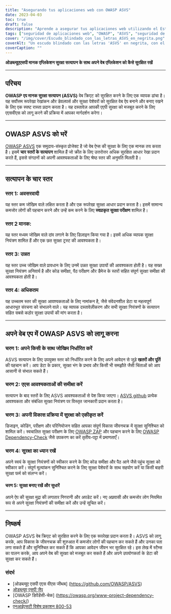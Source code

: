 ```yaml
---
title: "Asegurando tus aplicaciones web con OWASP ASVS"
date: 2023-04-03
toc: true
draft: false
description: "Aprende a asegurar tus aplicaciones web utilizando el Estándar de Verificación de Seguridad de Aplicaciones OWASP (ASVS) para cumplir con las medidas de seguridad más rigurosas y protegerte contra las vulnerabilidades más comunes."
tags: ["seguridad de aplicaciones web", "OWASP", "ASVS", "seguridad de aplicaciones", "estándares de seguridad", "ciberseguridad", "gestión de vulnerabilidades", "codificación segura", "pruebas de penetración", "modelado de amenazas", "controles de seguridad", "evaluación de seguridad", "pruebas de seguridad automatizadas", "pruebas de seguridad manuales", "ciclo de vida de desarrollo seguro", "mejores prácticas de seguridad", "seguridad de datos", "gestión de riesgos", "cumplimiento normativo", "seguridad de la información"].
cover: "/img/cover/Escudo_blindado_con_las_letras_ASVS_en_negrita.png"
coverAlt: "Un escudo blindado con las letras 'ASVS' en negrita, con el escudo protegiendo una aplicación web detrás"
coverCaption: ""
---
```



 **ओडब्ल्यूएएसपी मानक एप्लिकेशन सुरक्षा सत्यापन के साथ अपने वेब एप्लिकेशन को कैसे सुरक्षित रखें**
 
 ______
 
 ## परिचय
 
 **OWASP एप मानक सुरक्षा सत्यापन (ASVS)** वेब क्रिएट को सुरक्षित करने के लिए एक व्यापक ढांचा है। यह सर्वोत्तम रूपरेखा रेखांकन और डेवलपर्स और सुरक्षा पेशेवरों को सुरक्षित वेब ऐप बनाने और बनाए रखने के लिए एक स्पष्ट रास्ता प्रदान करता है। यह दस्तावेज़ आपकी एएपी सुरक्षा को मजबूत करने के लिए एएसवीएस को लागू करने की प्रक्रिया में आपका मार्गदर्शन करेगा।
 
 ______
 
 ## OWASP ASVS को भरें
 
 [OWASP ASVS](https://owasp.org/www-project-application-security-verification-standard/) एक समुदाय-संस्कृत प्रोजेक्ट है जो वेब ऐप्स की सुरक्षा के लिए एक मानक तय करता है। इसमें **चार स्तरों के सत्यापन** शामिल हैं जो क्रीत के लिए उत्तरोत्तर अधिक सुरक्षित आधार रेखा प्रदान करते हैं, इससे संगठनों को अपनी आवश्यकताओं के लिए श्रेष्ठ स्तर की अनुमति मिलती है।
 
 ______
 
 ## सत्यापन के चार स्तर
 
 ### स्तर 1: अवसरवादी
 
 यह स्तर कम जोखिम वाले लक्षित करता है और एक रूपरेखा सुरक्षा आधार प्रदान करता है। इसमें सामान्य कमजोर लोगों की पहचान करने और उन्हें कम करने के लिए **स्वप्राकृत सुरक्षा परीक्षण** शामिल है।
 
 ### स्तर 2 मानक:
 
 यह स्तर मध्यम जोखिम वाले दांव लगाने के लिए डिज़ाइन किया गया है। इसमें अधिक व्यापक सुरक्षा नियंत्रण शामिल हैं और एक छत सुरक्षा ट्रस्ट की आवश्यकता है।
 
 ### स्तर 3: उन्नत
 
 यह स्तर उच्च जोखिम वाले प्रावधान के लिए उनमें उन्नत सुरक्षा उपायों की आवश्यकता होती है। यह सख्त सुरक्षा नियंत्रण अनिवार्य है और कोड समीक्षा, पैठ परीक्षण और डैमेज के स्तरों सहित संपूर्ण सुरक्षा समीक्षा की आवश्यकता होती है।
 
 ### स्तर 4: अधिकतम
 
 यह उच्चतम स्तर की सुरक्षा आवश्यकताओं के लिए नामांकन है, जैसे संवेदनशील डेटा या महत्वपूर्ण आधारभूत संरचना को संभालने वाले। यह व्यापक दस्तावेज़ीकरण और सभी सुरक्षा नियंत्रणों के सत्यापन सहित सबसे कठोर सुरक्षा उपायों की मांग करता है।
 
 ______
 
 ## अपने वेब एप में OWASP ASVS को लागू करना
 
 ### चरण 1: अपने किसी के साथ जोखिम निर्धारित करें
 
 ASVS सत्यापन के लिए उपयुक्त स्तर को निर्धारित करने के लिए अपने आवेदन से जुड़े **खतरों और पूर्ति** की पहचान करें। आप डेटा के प्रकार, सुरक्षा भंग के प्रभाव और किसी भी समझौते जैसी चिंताओं को आप आसानी से संभाल सकते हैं।
 
 ### चरण 2: एएस आवश्यकताओं की समीक्षा करें
 
 सत्यापन के बाद स्तरों के लिए ASVS आवश्यकताओं से पेश किया जाएगा। [ASVS github](https://github.com/OWASP/ASVS) प्रत्येक आवश्यकता और संबंधित सुरक्षा नियंत्रण पर विस्तृत जानकारी प्रदान करता है।
 
 ### चरण 3: अपनी विकास प्रक्रिया में सुरक्षा को एकीकृत करें
 
 डिजाइन, कोडिंग, परीक्षण और परिनियोजन सहित आपका संपूर्ण विकास जीवनचक्र में सुरक्षा सुनिश्चित को शामिल करें। स्वचालित सुरक्षा परीक्षण के लिए [OWASP ZAP](https://www.zaproxy.org/) और पहचान करने के लिए [OWASP Dependency-Check](https://owasp.org/www-project-dependency-check/) जैसे उपकरण का करें तृतीय-पट्टा में प्रमाणताएँ।
 
 ### चरण 4: सुरक्षा का ध्यान रखें
 
 अपने स्वयं के सुरक्षा नियंत्रणों को स्वीकार करने के लिए कोड समीक्षा और पैठ आने जैसे पहुंच सुरक्षा को स्वीकार करें। संपूर्ण मूल्यांकन सुनिश्चित करने के लिए सुरक्षा पेशेवरों के साथ सहयोग करें या किसी बाहरी सुरक्षा फर्म को संलग्न करें।
 
 #### चरण 5: सुरक्षा बनाए रखें और सुधारें
 
 अपने ऐप की सुरक्षा मुद्रा की लगातार निगरानी और अपडेट करें। नए अप्रवासी और कमजोर लोग नियमित रूप से अपने सुरक्षा नियंत्रणों की समीक्षा करें और उन्हें सूचित करें।
 
 ______
 
 ## निष्कर्ष
 
 OWASP ASVS वेब क्रिएट को सुरक्षित करने के लिए एक रूपरेखा प्रदान करता है। ASVS को लागू करके, आप विकास के जीवनचक्र की शुरुआत में कमजोर लोगों की पहचान कर सकते हैं और उनका पता लगा सकते हैं और सुनिश्चित कर सकते हैं कि आपका आवेदन जीवन भर सुरक्षित रहे। इस लेख में स्टैम्स का पालन करके, आप अपने वेब की सुरक्षा को मजबूत कर सकते हैं और अपने उपयोगकर्ता के डेटा की सुरक्षा कर सकते हैं।
 
 ### संदर्भ
 
 - [ओडब्ल्यूए एसपी एएस वीएस जीथब] (https://github.com/OWASP/ASVS)
 - [ओडब्ल्यूए एसपी जैप](https://www.zaproxy.org/)
 - [OWASP डिपेंडेंसी-चेक] (https://owasp.org/www-project-dependency-check/)
 - [एनआईएसटी विशेष प्रकाशन 800-53](https://nvlpubs.nist.gov/nistpubs/SpecialPublications/NIST.SP.800-53r5.pdf)
